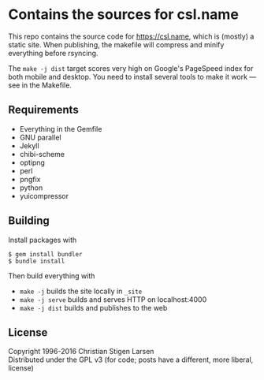 Contains the sources for csl.name
=================================

This repo contains the source code for https://csl.name, which is (mostly) a
static site. When publishing, the makefile will compress and minify everything
before rsyncing.

The `make -j dist` target scores very high on Google's PageSpeed index for both
mobile and desktop. You need to install several tools to make it work — see in
the Makefile.

Requirements
------------

  * Everything in the Gemfile
  * GNU parallel
  * Jekyll
  * chibi-scheme
  * optipng
  * perl
  * pngfix
  * python
  * yuicompressor

Building
--------

Install packages with

    $ gem install bundler
    $ bundle install

Then build everything with

  * `make -j` builds the site locally in `_site`
  * `make -j serve` builds and serves HTTP on localhost:4000
  * `make -j dist` builds and publishes to the web

License
-------

Copyright 1996-2016 Christian Stigen Larsen  
Distributed under the GPL v3 (for code; posts have a different, more liberal,
license)
